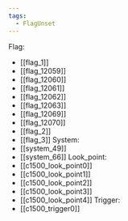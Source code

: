 ```yaml
---
tags:
  - FlagUnset
---
```

Flag:
- [[flag_1]]
- [[flag_12059]]
- [[flag_12060]]
- [[flag_12061]]
- [[flag_12062]]
- [[flag_12063]]
- [[flag_12069]]
- [[flag_12070]]
- [[flag_2]]
- [[flag_3]]
System:
- [[system_49]]
- [[system_66]]
Look_point:
- [[c1500_look_point0]]
- [[c1500_look_point1]]
- [[c1500_look_point2]]
- [[c1500_look_point3]]
- [[c1500_look_point4]]
Trigger:
- [[c1500_trigger0]]
